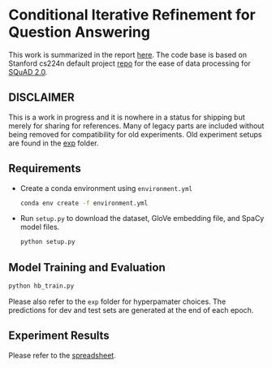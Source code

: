 # Conditional Iterative Refinement for Question Answering

This work is summarized in the report [here](/doc/report.pdf).
The code base is based on Stanford cs224n default project [repo](https://github.com/abisee/cs224n-win18-squad)
for the ease of data processing for [SQuAD 2.0](https://rajpurkar.github.io/SQuAD-explorer/).

## DISCLAIMER

This is a work in progress and it is nowhere in a status for shipping but merely for sharing for references.
Many of legacy parts are included without being removed for compatibility for old experiments.
Old experiment setups are found in the [exp](exp) folder.

## Requirements

* Create a conda environment using `environment.yml`

    ```sh
    conda env create -f environment.yml
    ```

* Run `setup.py` to download the dataset, GloVe embedding file, and SpaCy model files.

    ```sh
    python setup.py
    ```

## Model Training and Evaluation

```sh
python hb_train.py
```

Please also refer to the `exp` folder for hyperpamater choices.
The predictions for dev and test sets are generated at the end of each epoch.

## Experiment Results

Please refer to the [spreadsheet](exp/expbook.xlsx).



